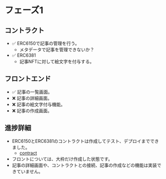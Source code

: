 # フェーズ1

## コントラクト
- ✅ ERC6150で記事の管理を行う。
  - メタデータで記事を管理できないか？
- ✅ ERC6381
  - 記事NFTに対して絵文字を付与する。

## フロントエンド

- ✅ 記事の一覧画面。
- ❌ 記事の詳細画面。
- ❌ 記事の絵文字付与機能。
- ❌ 記事の作成画面。

## 進捗詳細

- ERC6150とERC6381のコントラクトは作成してテスト、デプロイまでできました。
  - [contract](../src/contract/README.md)
- フロントについては、大枠だけ作成した状態です。
- 記事の詳細画面や、コントラクトとの接続、記事の作成などの機能は実装できていません。

